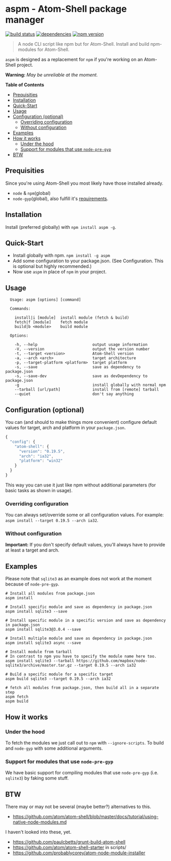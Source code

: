 # aspm - Atom-Shell package manager
[![build status](http://img.shields.io/travis/bwin/master/aspm.svg?style=flat-square)](https://travis-ci.org/bwin/aspm)
[![dependencies](http://img.shields.io/david/bwin/aspm.svg?style=flat-square)](https://david-dm.org/bwin/aspm)
[![npm version](http://img.shields.io/npm/v/aspm.svg?style=flat-square)](https://npmjs.org/package/aspm)

> A node CLI script like npm but for Atom-Shell. Install and build npm-modules for Atom-Shell.

`aspm` is designed as a replacement for `npm` if you're working on an Atom-Shell project.

**Warning:** *May be unreliable at the moment.*

**Table of Contents**
- [Prequisities](#prequisities)
- [Installation](#installation)
- [Quick-Start](#quick-start)
- [Usage](#usage)
- [Configuration (optional)](#configuration-optional)
  - [Overriding configuration](#overriding-configuration)
  - [Without configuration](#without-configuration)
- [Examples](#examples)
- [How it works](#how-it-works)
  - [Under the hood](#under-the-hood)
  - [Support for modules that use `node-pre-gyp`](#support-for-modules-that-use-node-pre-gyp)
- [BTW](#btw)

## Prequisities
Since you're using Atom-Shell you most likely have those installed already.
- `node` & `npm`(global)
- `node-gyp`(global), also fulfill it's [requirements](https://github.com/TooTallNate/node-gyp#installation).

## Installation
Install (preferred globally) with `npm install aspm -g`.

## Quick-Start
- Install globally with npm. `npm install -g aspm`
- Add some configuration to your package.json. (See Configuration. This is optional but highly recommended.)
- Now use `aspm` in place of `npm` in your project.

## Usage
```
  Usage: aspm [options] [command]

  Commands:

    install|i [module]  install module (fetch & build)
    fetch|f [module]    fetch module
    build|b <module>    build module

  Options:

    -h, --help                        output usage information
    -V, --version                     output the version number
    -t, --target <version>            Atom-Shell version
    -a, --arch <arch>                 target architecture
    -p, --target-platform <platform>  target platform
    -s, --save                        save as dependency to package.json
    -s, --save-dev                    save as devDependency to package.json
    -g                                install globally with normal npm
    --tarball [url/path]              install from [remote] tarball
    --quiet                           don't say anything
```

## Configuration (optional)
You can (and should to make things more convenient) configure default values for target, arch and platform in your `package.json`.
```js
{
  "config": {
    "atom-shell": {
      "version": "0.19.5",
      "arch": "ia32",
      "platform": "win32"
    }
  }
}
```
This way you can use it just like npm without additional parameters (for basic tasks as shown in usage).

### Overriding configuration
You can always set/override some or all configuration values. For example: `aspm install --target 0.19.5 --arch ia32`.

### Without configuration
**Important:** If you don't specify default values, you'll always have to provide at least a target and arch.

## Examples
Please note that `sqlite3` as an example does not work at the moment because of `node-pre-gyp`.
```
# Install all modules from package.json
aspm install

# Install specific module and save as dependency in package.json
aspm install sqlite3 --save

# Install specific module in a specific version and save as dependency in package.json
aspm install sqlite3@3.0.4 --save

# Install multiple module and save as dependency in package.json
aspm install sqlite3 async --save

# Install module from tarball
# In contrast to npm you have to specify the module name here too.
aspm install sqlite3 --tarball https://github.com/mapbox/node-sqlite3/archive/master.tar.gz --target 0.19.5 --arch ia32

# Build a specific module for a specific target
aspm build sqlite3 --target 0.19.5 --arch ia32

# fetch all modules from package.json, then build all in a separate step
aspm fetch
aspm build
```

## How it works

### Under the hood
To fetch the modules we just call out to `npm` with `--ignore-scripts`. To build and `node-gyp` with some additional arguments.

### Support for modules that use `node-pre-gyp`
We have basic support for compiling modules that use `node-pre-gyp` (i.e. `sqlite3`) by faking some stuff.

## BTW
There may or may not be several (maybe better?) alternatives to this.
- https://github.com/atom/atom-shell/blob/master/docs/tutorial/using-native-node-modules.md

I haven't looked into these, yet.
- https://github.com/paulcbetts/grunt-build-atom-shell
- https://github.com/atom/atom-shell-starter in scripts/
- https://github.com/probablycorey/atom-node-module-installer